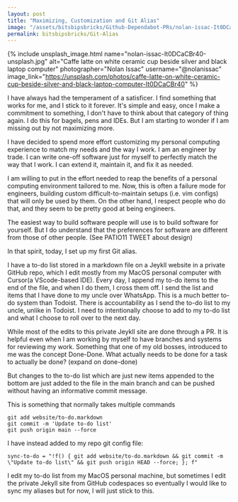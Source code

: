 ```yaml
---
layout: post
title: "Maximizing, Customization and Git Alias"
image: "/assets/bitsbipsbricks/Github-Dependabot-PRs/nolan-issac-It0DCaCBr40-unsplash.jpg"
permalink: bitsbipsbricks/Git-Alias
---
```


{% include unsplash_image.html 
  name="nolan-issac-It0DCaCBr40-unsplash.jpg" 
  alt="Caffe latte on white ceramic cup beside silver and black laptop computer" 
  photographer="Nolan Issac" 
  username="@nolanissac" 
  image_link="https://unsplash.com/photos/caffe-latte-on-white-ceramic-cup-beside-silver-and-black-laptop-computer-It0DCaCBr40" 
%}

I have always had the temperament of a satisficer. I find something that works for me, and I stick to it forever. It's simple and easy, once I make a commitment to something, I don't have to think about that category of thing again. I do this for bagels, pens and IDEs. But I am starting to wonder if I am missing out by not maximizing more.

I have decided to spend more effort customizing my personal computing experience to match my needs and the way I work. I am an engineer by trade. I can write one-off software just for myself to perfectly match the way that I work. I can extend it, maintain it, and fix it as needed.

I am willing to put in the effort needed to reap the benefits of a personal computing environment tailored to me. Now, this is often a failure mode for engineers, building custom difficult-to-maintain setups (i.e. vim configs) that will only be used by them. On the other hand, I respect people who do that, and they seem to be pretty good at being engineers.

The easiest way to build software people will use is to build software for yourself. But I do understand that the preferences for software are different from those of other people. (See PATIO11 TWEET about design)

In that spirit, today, I set up my first Git alias.

I have a to-do list stored in a markdown file on a Jeykll website in a private GitHub repo, which I edit mostly from my MacOS personal computer with Cursor(a VScode-based IDE). Every day, I append my to-do items to the end of the file, and when I do them, I cross them off. I send the list and items that I have done to my uncle over WhatsApp. This is a much better to-do system than Todoist. There is accountability as I send the to-do list to my uncle, unlike in Todoist. I need to intentionally choose to add to my to-do list and what I choose to roll over to the next day.

While most of the edits to this private Jeykll site are done through a PR. It is helpful even when I am working by myself to have branches and systems for reviewing my work. Something that one of my old bosses, introduced to me was the concept Done-Done. What actually needs to be done for a task to actually be done? (expand on done-done)

But changes to the to-do list which are just new items appended to the bottom are just added to the file in the main branch and can be pushed without having an informative commit message.

This is something that normally takes multiple commands

```
git add website/to-do.markdown
git commit -m 'Update to-do list'
git push origin main --force
```

I have instead added to my repo git config file:

```
sync-to-do = "!f() { git add website/to-do.markdown && git commit -m \"Update to-do list\" && git push origin HEAD --force; }; f"
```

I edit my to-do list from my MacOS personal machine, but sometimes I edit the private Jekyll site from GitHub codespaces so eventually I would like to sync my aliases but for now, I will just stick to this.